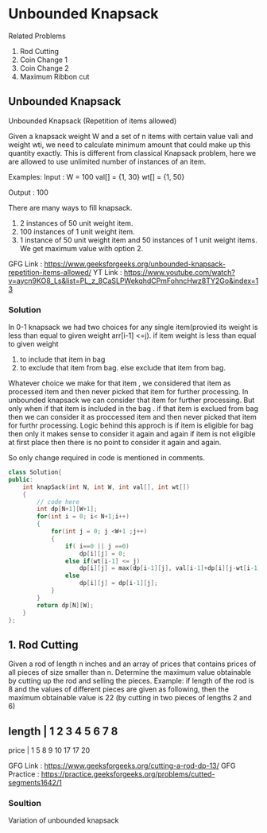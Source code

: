 # Unbounded Knapsack
Related Problems
1. Rod Cutting
2. Coin Change 1
3. Coin Change 2
4. Maximum Ribbon cut

## Unbounded Knapsack

Unbounded Knapsack (Repetition of items allowed)

Given a knapsack weight W and a set of n items with certain value vali and weight wti, we need to calculate minimum amount that could make up this quantity exactly. This is different from classical Knapsack problem, here we are allowed to use unlimited number  of instances of an item.

Examples:
Input : W = 100
       val[]  = {1, 30}
       wt[] = {1, 50}

Output : 100

There are many ways to fill knapsack.
1) 2 instances of 50 unit weight item.
2) 100 instances of 1 unit weight item.
3) 1 instance of 50 unit weight item and 50
   instances of 1 unit weight items.
We get maximum value with option 2.

GFG Link : https://www.geeksforgeeks.org/unbounded-knapsack-repetition-items-allowed/
YT Link : https://www.youtube.com/watch?v=aycn9KO8_Ls&list=PL_z_8CaSLPWekqhdCPmFohncHwz8TY2Go&index=13

### Solution

In 0-1 knapsack we had two choices for any single item(provied its weight is less than equal to given weight arr[i-1] <=j). 
  if item weight is less than equal to given weight
  1. to include that item in bag
  2. to exclude that item from bag.
  else
  exclude that item from bag.

Whatever choice we make for that item , we considered that item as processed item and then never picked that item for further processing.
In unbounded knapsack we can consider that item for further processing.
But only when if that item is included in the bag . if that item is exclued from bag then we can consider it as proccessed item and then never picked that item for furthr processing.
Logic behind this approch is if item is eligible for bag then only it makes sense to consider it again and again if item is not eligible at first place then there is no point to consider it again and again.

So only change required in code is mentioned in comments.

``` c++ 
class Solution{
public:
    int knapSack(int N, int W, int val[], int wt[])
    {
        // code here
        int dp[N+1][W+1];
        for(int i = 0; i< N+1;i++)
        {
            for(int j = 0; j <W+1 ;j++)
            {
                if( i==0 || j ==0)
                    dp[i][j] = 0;
                else if(wt[i-1] <= j)
                    dp[i][j] = max(dp[i-1][j], val[i-1]+dp[i][j-wt[i-1]]);
                else
                    dp[i][j] = dp[i-1][j];
            }
        }
        return dp[N][W];
    }
};
```

## 1. Rod Cutting
Given a rod of length n inches and an array of prices that contains prices of all pieces of size smaller than n. Determine the  maximum value obtainable by cutting up the rod and selling the pieces. 
Example: 
if length of the rod is 8 and the values of different pieces are given as following, then the maximum obtainable value is 22 (by cutting in two pieces of lengths 2 and 6)


length   | 1   2   3   4   5   6   7   8  
--------------------------------------------
price    | 1   5   8   9  10  17  17  20

GFG Link : https://www.geeksforgeeks.org/cutting-a-rod-dp-13/
GFG Practice : https://practice.geeksforgeeks.org/problems/cutted-segments1642/1

### Soultion
Variation of unbounded knapsack
